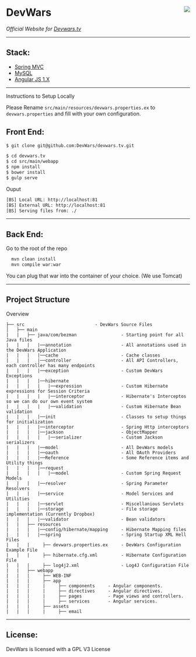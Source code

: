 # DevWars <img align="right" src="http://i.imgur.com/D9giOVL.png">

*Official Website for [Devwars.tv](http://devwars.tv/)* 

---
## Stack:
* [Spring MVC](http://spring.io/)
* [MySQL](https://www.mysql.com/)
* [Angular JS 1.X](https://angularjs.org/)

---

Instructions to Setup Locally

Please Rename `src/main/resources/devwars.properties.ex` to `devwars.properties` and fill with your own configuration.

## Front End:
``` bash
$ git clone git@github.com:DevWars/devwars.tv.git

$ cd devwars.tv
$ cd src/main/webapp
$ npm install
$ bower install
$ gulp serve
```

Ouput
``` bash
[BS] Local URL: http://localhost:81
[BS] External URL: http://localhost:81
[BS] Serving files from: ./
```

---
## Back End:
Go to the root of the repo
``` bash
  mvn clean install
  mvn compile war:war
```

You can plug that war into the container of your choice. (We use Tomcat)

---
## Project Structure

Overview

    ├── src                           - DevWars Source Files
    │   ├── main
    |   |   ├── java/com/bezman                 - Starting point for all Java files
    |   |   |   |──annotation                   - All annotations used in the DevWars Application
    |   |   |   |──cache                        - Cache classes
    |   |   |   |──controller                   - All API Controllers, each controller has many endpoints
    |   |   |   |──exception                    - Custom DevWars Exceptions
    |   |   |   |──hibernate
    |   |   |   |   |──expression               - Custom Hibernate expressions for Session Criteria
    |   |   |   |   |──interceptor              - Hibernate's Interceptos so we can do our own event system
    |   |   |   |   |──validation               - Custom Hibernate Bean validation
    |   |   |   |──init                         - Classes to setup things for initialization
    |   |   |   |──interceptor                  - Spring Http interceptors
    |   |   |   |──jackson                      - ObjectMapper
    |   |   |   |   |──serializer               - Custom Jackson serializers
    |   |   |   |──model                        - All DevWars models
    |   |   |   |──oauth                        - All OAuth Providers
    |   |   |   |──Reference                    - Some Reference items and Utility things
    |   |   |   |──request    
    |   |   |   |   |──model                    - Custom Spring Request Models
    |   |   |   |──resolver                     - Spring Parameter Resolvers
    |   |   |   |──service                      - Model Services and Utilities
    |   |   |   |──servlet                      - Miscellanious Servlets
    |   |   |   |──storage                      - File storage implementation (Currently Dropbox)
    |   |   |   |──validator                    - Bean validators
    |   |   ├── resources
    |   |   |   |──config/hibernate/mapping     - Hibernate Mapping files
    |   |   |   |──spring                       - Spring Startup XML Hell Files
    |   |   |     ├── devwars.properties.ex     - DevWars Configuration Example File
    |   |   |     ├── hibernate.cfg.xml         - Hibernate Configuration File
    |   |   |     ├── log4j2.xml                - Log4J Configuration File
    |   |   ├── webapp           
    |   |   |     ├── WEB-INF
    |   |   |     ├── app
    |   |   |     |     ├── components     - Angular components.
    |   |   |     |     ├── directives     - Angular directives.
    |   |   |     |     ├── pages          - Page views and controllers.
    |   |   |     |     ├── services       - Angular services.
    |   |   |     ├── assets
    |   |   |     |     ├── email
    
---
## License:
DevWars is licensed with a GPL V3 License
